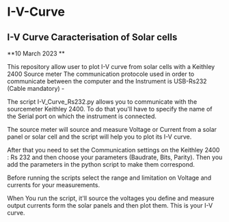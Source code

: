 # I-V-Curve
## I-V Curve Caracterisation of Solar cells

**10 March 2023 **

This repository allow user to plot I-V curve from solar cells with a Keithley 2400 Source meter
The communication protocole used in order to communicate between the computer and the Instrument is USB-Rs232 (Cable mandatory) - 

The script I-V_Curve_Rs232.py allows you to communicate with the sourcemeter Keithley 2400. 
To do that you'll have to specify the name of the Serial port on which the instrument is connected. 

The source meter will source and measure Voltage or Current from a solar panel or solar cell and the script will help you to plot its I-V curve.  

After that you need to set the Communication settings on the Keithley 2400 : Rs 232 and then choose your parameters (Baudrate, Bits, Parity).
Then you add the parameters in the python script to make them correspond. 

Before running the scripts select the range and limitation on Voltage and currents for your measurements.

When You run the script, it'll source the voltages you define and measure output currents form the solar panels and then plot them. 
This is your I-V curve. 
